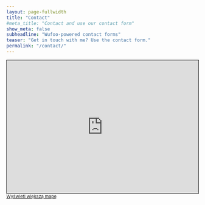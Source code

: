 ```yaml
---
layout: page-fullwidth
title: "Contact"
#meta_title: "Contact and use our contact form"
show_meta: false
subheadline: "Wufoo-powered contact forms"
teaser: "Get in touch with me? Use the contact form."
permalink: "/contact/"
---
```


<div class="row">
<iframe width="100%" height="350" frameborder="0" scrolling="no" marginheight="0" marginwidth="0" src="http://www.openstreetmap.org/export/embed.html?bbox=21.00582718849182%2C52.21602800612484%2C21.0062039756775%2C52.22107795356925&amp;layer=mapnik&amp;marker=52.21995307616463%2C21.011223793029785" style="border: 1px solid black"></iframe><br/><small><a href="http://www.openstreetmap.org/?mlat=52.21895&amp;mlon=21.01122#map=17/52.21895/21.01122">Wyświetl większą mapę</a></small>
</div>
